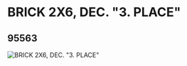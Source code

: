 # BRICK 2X6, DEC. "3. PLACE"
## 95563
![BRICK 2X6, DEC. "3. PLACE"](https://lc-www-live-s.legocdn.com/media/bricks/5/2/4621639.jpg)